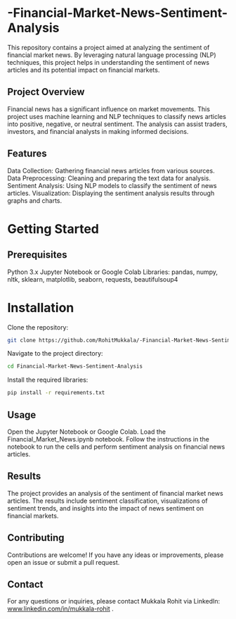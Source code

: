 # -Financial-Market-News-Sentiment-Analysis

This repository contains a project aimed at analyzing the sentiment of financial market news. By leveraging natural language processing (NLP) techniques, this project helps in understanding the sentiment of news articles and its potential impact on financial markets.

## Project Overview

Financial news has a significant influence on market movements. This project uses machine learning and NLP techniques to classify news articles into positive, negative, or neutral sentiment. The analysis can assist traders, investors, and financial analysts in making informed decisions.

## Features

Data Collection: Gathering financial news articles from various sources.
Data Preprocessing: Cleaning and preparing the text data for analysis.
Sentiment Analysis: Using NLP models to classify the sentiment of news articles.
Visualization: Displaying the sentiment analysis results through graphs and charts.

# Getting Started
## Prerequisites
Python 3.x
Jupyter Notebook or Google Colab
Libraries: pandas, numpy, nltk, sklearn, matplotlib, seaborn, requests, beautifulsoup4

# Installation
Clone the repository:
```bash
git clone https://github.com/RohitMukkala/-Financial-Market-News-Sentiment-Analysis.git
```
Navigate to the project directory:
```bash
cd Financial-Market-News-Sentiment-Analysis
```
Install the required libraries:
```bash
pip install -r requirements.txt
```

## Usage
Open the Jupyter Notebook or Google Colab.
Load the Financial_Market_News.ipynb notebook.
Follow the instructions in the notebook to run the cells and perform sentiment analysis on financial news articles.

## Results
The project provides an analysis of the sentiment of financial market news articles. The results include sentiment classification, visualizations of sentiment trends, and insights into the impact of news sentiment on financial markets.

## Contributing
Contributions are welcome! If you have any ideas or improvements, please open an issue or submit a pull request.

## Contact
For any questions or inquiries, please contact Mukkala Rohit via LinkedIn: www.linkedin.com/in/mukkala-rohit .

